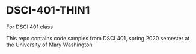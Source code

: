 # DSCI-401-THIN1
For DSCI 401 class

This repo contains code samples from DSCI 401, spring 2020 semester at the University of Mary Washington